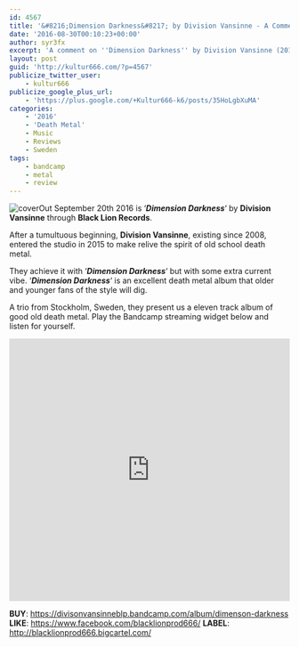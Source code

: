 ```yaml
---
id: 4567
title: '&#8216;Dimension Darkness&#8217; by Division Vansinne - A Comment'
date: '2016-08-30T00:10:23+00:00'
author: syr3fx
excerpt: 'A comment on ''Dimension Darkness'' by Division Vansinne (2016)'
layout: post
guid: 'http://kultur666.com/?p=4567'
publicize_twitter_user:
    - kultur666
publicize_google_plus_url:
    - 'https://plus.google.com/+Kultur666-k6/posts/35HoLgbXuMA'
categories:
    - '2016'
    - 'Death Metal'
    - Music
    - Reviews
    - Sweden
tags:
    - bandcamp
    - metal
    - review
---
```


![cover](http://localhost:8080/wp-content/uploads/2016/08/cover9.jpg)Out September 20th 2016 is ‘***Dimension Darkness***‘ by **Division Vansinne** through **Black Lion Records**.

After a tumultuous beginning, **Division Vansinne**, existing since 2008, entered the studio in 2015 to make relive the spirit of old school death metal.

They achieve it with ‘***Dimension Darkness***‘ but with some extra current vibe. ‘***Dimension Darkness***‘ is an excellent death metal album that older and younger fans of the style will dig.

A trio from Stockholm, Sweden, they present us a eleven track album of good old death metal. Play the Bandcamp streaming widget below and listen for yourself.

<iframe style="border: 0; width: 100%; height: 472px;" src="https://bandcamp.com/EmbeddedPlayer/album=1844657618/size=large/bgcol=333333/linkcol=e99708/tracklist=false/transparent=true/" seamless></iframe>

**BUY**: <https://divisonvansinneblp.bandcamp.com/album/dimenson-darkness>
**LIKE**: <https://www.facebook.com/blacklionprod666/>
**LABEL**: <http://blacklionprod666.bigcartel.com/>